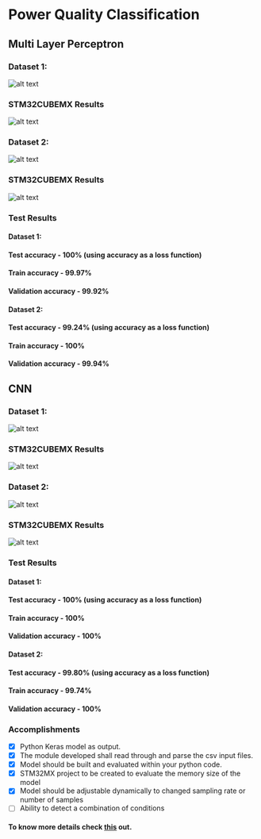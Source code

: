 # Power Quality Classification


## Multi Layer Perceptron
### Dataset 1:
![alt text](https://github.com/aswarth123/Amrita_Honeywell_Hackathon/blob/main/images/MLP/MLP_Model_1.png?raw=true)
### STM32CUBEMX Results 
![alt text](https://github.com/aswarth123/Amrita_Honeywell_Hackathon/blob/main/images/MLP/MLP_STM_Data1.png?raw=true)
### Dataset 2:
![alt text](https://github.com/aswarth123/Amrita_Honeywell_Hackathon/blob/main/images/MLP/MLP_Model_2.png?raw=true)
### STM32CUBEMX Results 
![alt text](https://github.com/aswarth123/Amrita_Honeywell_Hackathon/blob/main/images/MLP/MLP_STM_Data2.png?raw=true)

### Test Results
#### Dataset 1: 
#### Test accuracy - 100% (using accuracy as a loss function)
#### Train accuracy - 99.97% </pre>
#### Validation accuracy - 99.92%
#### Dataset 2: 
#### Test accuracy - 99.24% (using accuracy as a loss function)
#### Train accuracy - 100%
#### Validation accuracy - 99.94%

## CNN
### Dataset 1:
![alt text](https://github.com/aswarth123/Amrita_Honeywell_Hackathon/blob/main/images/CNN/CNN_Model_1.png?raw=true)
### STM32CUBEMX Results 
![alt text](https://github.com/aswarth123/Amrita_Honeywell_Hackathon/blob/main/images/CNN/CNN_STM_Data1.png?raw=true)
### Dataset 2:
![alt text](https://github.com/aswarth123/Amrita_Honeywell_Hackathon/blob/main/images/CNN/CNN_Model_2.png?raw=true)
### STM32CUBEMX Results 
![alt text](https://github.com/aswarth123/Amrita_Honeywell_Hackathon/blob/main/images/CNN/CNN_STM_Data2.png?raw=true)

### Test Results
#### Dataset 1: 
#### Test accuracy - 100% (using accuracy as a loss function)
#### Train accuracy - 100%
#### Validation accuracy - 100%
#### Dataset 2: 
#### Test accuracy - 99.80% (using accuracy as a loss function)
#### Train accuracy - 99.74%
#### Validation accuracy - 100%

### Accomplishments
- [x] Python Keras model as output.
- [x] The module developed shall read through and parse the csv input files.
- [x] Model should be built and evaluated within your python code.
- [x] STM32MX project to be created to evaluate the memory size of the model
- [x] Model should be adjustable dynamically to changed sampling rate or number of samples
- [ ] Ability to detect a combination of conditions

#### To know more details check [this](https://github.com/aswarth123/Amrita_Honeywell_Hackathon/blob/main/Power%20Quality%20Classification.pdf) out.

